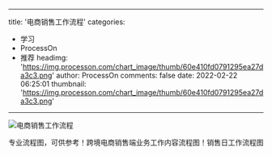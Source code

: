 
---
title: '电商销售工作流程'
categories: 
 - 学习
 - ProcessOn
 - 推荐
headimg: 'https://img.processon.com/chart_image/thumb/60e410fd0791295ea27da3c3.png'
author: ProcessOn
comments: false
date: 2022-02-22 06:25:01
thumbnail: 'https://img.processon.com/chart_image/thumb/60e410fd0791295ea27da3c3.png'
---

<div>   
<img class="thumb" alt="电商销售工作流程" src="https://img.processon.com/chart_image/thumb/60e410fd0791295ea27da3c3.png" referrerpolicy="no-referrer">
<p>专业流程图，可供参考！跨境电商销售端业务工作内容流程图！销售日工作流程图</p>  
</div>
            